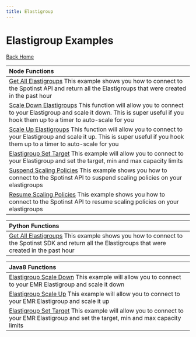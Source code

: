 ```yaml
---
title: Elastigroup
---
```


# Elastigroup Examples

[Back Home](./)

|Node Functions| 
|:--------------------------- |
|[Get All Elastigroups](./node-spotinst-api-getGroups)  This example shows you how to connect to the Spotinst API and return all the Elastigroups that were created in the past hour|
|[Scale Down Elastigroups](./node-elastigroup-scaleDown)  This function will allow you to connect to your Elastigroup and scale it down. This is super useful if you hook them up to a timer to auto-scale for you|
|[Scale Up Elastigroups](./node-elastigroup-scaleUp)  This function will allow you to connect to your Elastigroup and scale it up. This is super useful if you hook them up to a timer to auto-scale for you|
|[Elastigroup Set Target](./node-elastigroup-setTarget)  This example will allow you to connect to your Elastigroup and set the target, min and max capacity limits|
|[Suspend Scaling Policies](./node-spotinst-api-suspendPolicy)  This example shows you how to connect to the Spotinst API to suspend scaling policies on your elastigroups|
|[Resume Scaling Policies](./node-spotinst-api-resumePolicy)  This example shows you how to connect to the Spotinst API to resume scaling policies on your elastigroups| nodeJS |


|Python Functions| 
|:--------------------------- |
|[Get All Elastigroups](./python-spotinst-sdk-getGroups)  This example shows you how to connect to the Spotinst SDK and return all the Elastigroups that were created in the past hour|


|Java8 Functions| 
|:--------------------------- |
|[Elastigroup Scale Down](./java8-elastigroup-scaleDown)  This example will allow you to connect to your EMR Elastigroup and scale it down|
|[Elastigroup Scale Up](./java8-elastigroup-scaleUp)  This example will allow you to connect to your EMR Elastigroup and scale it up|
|[Elastigroup Set Target](./java8-elastigroup-setCapacity)  This example will allow you to connect to your EMR Elastigroup and set the target, min and max capacity limits|